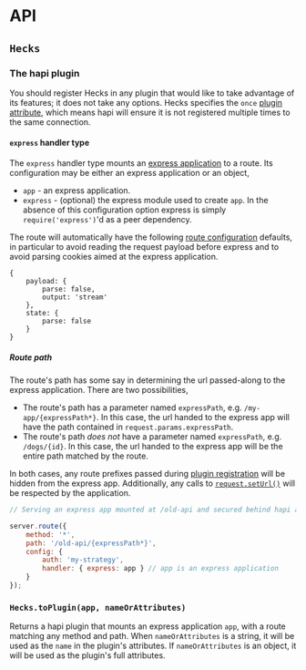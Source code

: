 # API
## `Hecks`
### The hapi plugin
You should register Hecks in any plugin that would like to take advantage of its features; it does not take any options.  Hecks specifies the `once` [plugin attribute](https://github.com/hapijs/hapi/blob/v16/API.md#plugins), which means hapi will ensure it is not registered multiple times to the same connection.

#### `express` handler type
The `express` handler type mounts an [express application](http://expressjs.com/en/4x/api.html#app) to a route.  Its configuration may be either an express application or an object,
 - `app` - an express application.
 - `express` - (optional) the express module used to create `app`.  In the absence of this configuration option express is simply `require('express')`'d as a peer dependency.

The route will automatically have the following [route configuration](https://github.com/hapijs/hapi/blob/v16/API.md#route-configuration) defaults, in particular to avoid reading the request payload before express and to avoid parsing cookies aimed at the express application.
```json5
{
    payload: {
        parse: false,
        output: 'stream'
    },
    state: {
        parse: false
    }
}
```

##### Route path
The route's path has some say in determining the url passed-along to the express application.  There are two possibilities,
 - The route's path has a parameter named `expressPath`, e.g. `/my-app/{expressPath*}`.  In this case, the url handed to the express app will have the path contained in `request.params.expressPath`.
 - The route's path _does not_ have a parameter named `expressPath`, e.g. `/dogs/{id}`.  In this case, the url handed to the express app will be the entire path matched by the route.

In both cases, any route prefixes passed during [plugin registration](https://github.com/hapijs/hapi/blob/v16/API.md#serverregisterplugins-options-callback) will be hidden from the express app.  Additionally, any calls to [`request.setUrl()`](https://github.com/hapijs/hapi/blob/v16/API.md#requestseturlurl-stripTrailingSlash) will be respected by the application.

```js
// Serving an express app mounted at /old-api and secured behind hapi auth

server.route({
    method: '*',
    path: '/old-api/{expressPath*}',
    config: {
        auth: 'my-strategy',
        handler: { express: app } // app is an express application
    }
});
```

### `Hecks.toPlugin(app, nameOrAttributes)`
Returns a hapi plugin that mounts an express application `app`, with a route matching any method and path.  When `nameOrAttributes` is a string, it will be used as the `name` in the plugin's attributes.  If `nameOrAttributes` is an object, it will be used as the plugin's full attributes.
